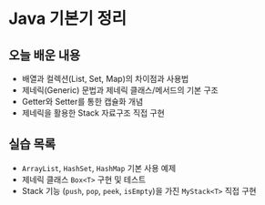 # Java 기본기 정리

## 오늘 배운 내용

- 배열과 컬렉션(List, Set, Map)의 차이점과 사용법
- 제네릭(Generic) 문법과 제네릭 클래스/메서드의 기본 구조
- Getter와 Setter를 통한 캡슐화 개념
- 제네릭을 활용한 Stack 자료구조 직접 구현

## 실습 목록

- `ArrayList`, `HashSet`, `HashMap` 기본 사용 예제
- 제네릭 클래스 `Box<T>` 구현 및 테스트
- Stack 기능 (`push`, `pop`, `peek`, `isEmpty`)을 가진 `MyStack<T>` 직접 구현
